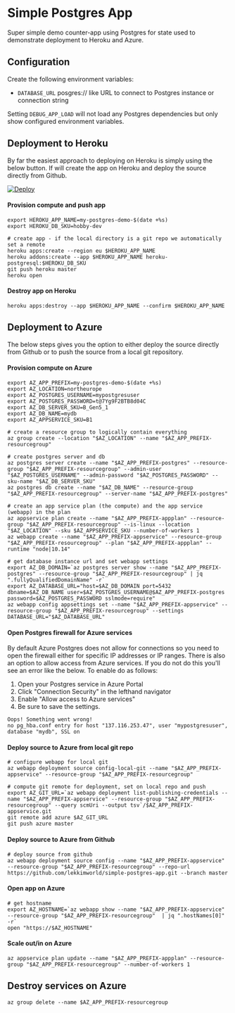 # Simple Postgres App
Super simple demo counter-app using Postgres for state used to demonstrate deployment to Heroku and Azure.

## Configuration ##
Create the following environment variables:
* `DATABASE_URL` posgres:// like URL to connect to Postgres instance or connection string

Setting `DEBUG_APP_LOAD` will not load any Postgres dependencies but only show configured environment variables.

## Deployment to Heroku ##
By far the easiest approach to deploying on Heroku is simply using the below button. If will create the app on Heroku and deploy the source directly from Github.

[![Deploy](https://www.herokucdn.com/deploy/button.svg)](https://heroku.com/deploy?template=https://github.com/lekkimworld/simple-postgres-app)

#### Provision compute and push app ####
```
export HEROKU_APP_NAME=my-postgres-demo-$(date +%s)
export HEROKU_DB_SKU=hobby-dev

# create app - if the local directory is a git repo we automatically set a remote
heroku apps:create --region eu $HEROKU_APP_NAME
heroku addons:create --app $HEROKU_APP_NAME heroku-postgresql:$HEROKU_DB_SKU
git push heroku master
heroku open
```

#### Destroy app on Heroku ####
```
heroku apps:destroy --app $HEROKU_APP_NAME --confirm $HEROKU_APP_NAME
```

## Deployment to Azure ##
The below steps gives you the option to either deploy the source directly from Github or to push the source from a local git repository.

#### Provision compute on Azure #####
```
export AZ_APP_PREFIX=my-postgres-demo-$(date +%s)
export AZ_LOCATION=northeurope
export AZ_POSTGRES_USERNAME=mypostgresuser
export AZ_POSTGRES_PASSWORD=t@7Yg9F2BTB8d04C
export AZ_DB_SERVER_SKU=B_Gen5_1
export AZ_DB_NAME=mydb
export AZ_APPSERVICE_SKU=B1

# create a resource group to logically contain everything
az group create --location "$AZ_LOCATION" --name "$AZ_APP_PREFIX-resourcegroup"

# create postgres server and db
az postgres server create --name "$AZ_APP_PREFIX-postgres" --resource-group "$AZ_APP_PREFIX-resourcegroup" --admin-user "$AZ_POSTGRES_USERNAME" --admin-password "$AZ_POSTGRES_PASSWORD" --sku-name "$AZ_DB_SERVER_SKU"
az postgres db create --name "$AZ_DB_NAME" --resource-group "$AZ_APP_PREFIX-resourcegroup" --server-name "$AZ_APP_PREFIX-postgres"

# create an app service plan (the compute) and the app service (webapp) in the plan
az appservice plan create --name "$AZ_APP_PREFIX-appplan" --resource-group "$AZ_APP_PREFIX-resourcegroup" --is-linux --location "$AZ_LOCATION" --sku $AZ_APPSERVICE_SKU --number-of-workers 1
az webapp create --name "$AZ_APP_PREFIX-appservice" --resource-group "$AZ_APP_PREFIX-resourcegroup" --plan "$AZ_APP_PREFIX-appplan" --runtime "node|10.14"

# get database instance url and set webapp settings
export AZ_DB_DOMAIN=`az postgres server show --name "$AZ_APP_PREFIX-postgres" --resource-group "$AZ_APP_PREFIX-resourcegroup" | jq ".fullyQualifiedDomainName" -r`
export AZ_DATABASE_URL="host=$AZ_DB_DOMAIN port=5432 dbname=$AZ_DB_NAME user=$AZ_POSTGRES_USERNAME@$AZ_APP_PREFIX-postgres password=$AZ_POSTGRES_PASSWORD sslmode=require"
az webapp config appsettings set --name "$AZ_APP_PREFIX-appservice" --resource-group "$AZ_APP_PREFIX-resourcegroup" --settings DATABASE_URL="$AZ_DATABASE_URL"
```

#### Open Postgres firewall for Azure services ####
By default Azure Postgres does not allow for connections so you need to open the firewall either for specific IP addresses or IP ranges. There is also an option to allow access from Azure services. If you do not do this you'll see an error like the below. To enable do as follows:
1. Open your Postgres service in Azure Portal
2. Click "Connection Security" in the lefthand navigator
3. Enable "Allow access to Azure services"
4. Be sure to save the settings.

```
Oops! Something went wrong!
no pg_hba.conf entry for host "137.116.253.47", user "mypostgresuser", database "mydb", SSL on
```

#### Deploy source to Azure from local git repo ####
```
# configure webapp for local git
az webapp deployment source config-local-git --name "$AZ_APP_PREFIX-appservice" --resource-group "$AZ_APP_PREFIX-resourcegroup"

# compute git remote for deployment, set on local repo and push
export AZ_GIT_URL=`az webapp deployment list-publishing-credentials --name "$AZ_APP_PREFIX-appservice" --resource-group "$AZ_APP_PREFIX-resourcegroup" --query scmUri --output tsv`/$AZ_APP_PREFIX-appservice.git
git remote add azure $AZ_GIT_URL
git push azure master
```

#### Deploy source to Azure from Github ####
```
# deploy source from github
az webapp deployment source config --name "$AZ_APP_PREFIX-appservice" --resource-group "$AZ_APP_PREFIX-resourcegroup" --repo-url https://github.com/lekkimworld/simple-postgres-app.git --branch master
```

#### Open app on Azure ####
```
# get hostname
export AZ_HOSTNAME=`az webapp show --name "$AZ_APP_PREFIX-appservice" --resource-group "$AZ_APP_PREFIX-resourcegroup"  | jq ".hostNames[0]" -r`
open "https://$AZ_HOSTNAME"
```

#### Scale out/in on Azure ####
```
az appservice plan update --name "$AZ_APP_PREFIX-appplan" --resource-group "$AZ_APP_PREFIX-resourcegroup" --number-of-workers 1
```

## Destroy services on Azure ##
```
az group delete --name $AZ_APP_PREFIX-resourcegroup
```
